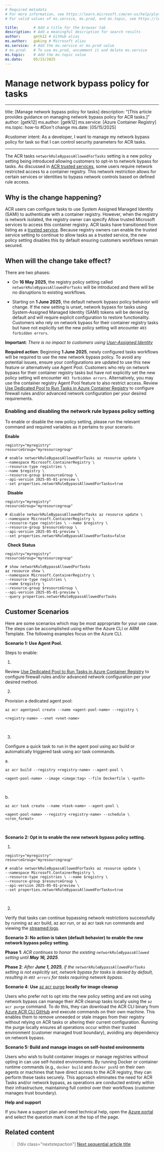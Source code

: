 ```yaml
---
# Required metadata
# For more information, see https://learn.microsoft.com/en-us/help/platform/learn-editor-add-metadata
# For valid values of ms.service, ms.prod, and ms.topic, see https://learn.microsoft.com/en-us/help/platform/metadata-taxonomies

title:       # Add a title for the browser tab
description: # Add a meaningful description for search results
author:      getk12 # GitHub alias
ms.author:   gaking # Microsoft alias
ms.service:  # Add the ms.service or ms.prod value
# ms.prod:   # To use ms.prod, uncomment it and delete ms.service
ms.topic:    # Add the ms.topic value
ms.date:     05/15/2025
---
```


# Manage network bypass policy for tasks

---
title: [Manage network bypass policy for tasks]
description: "[This article provides guidance on managing network bypass policy for ACR tasks.]"
author: [getk12]
ms.author: [getk12]
ms.service: [Azure Container Registry]
ms.topic: how-to #Don't change
ms.date: [05/15/2025]

#customer intent: As a developer, I want to manage my network bypass policy for task so that I can control security parameters for ACR tasks.

---

The ACR tasks `networkRuleBypassAllowedForTasks` setting is a new policy setting being introduced allowing customers to opt-in to network bypass for tasks. As discussed in [ACR trusted services](https://learn.microsoft.com/en-us/azure/container-registry/allow-access-trusted-services), some users require network restricted access to a container registry. This network restriction allows for certain services or identities to bypass network controls based on defined rule access.  

## Why is the change happening? 

ACR users can configure tasks to use System Assigned Managed Identity (SAMI) to authenticate with a container registry. However, when the registry is network isolated, the registry owner can specify Allow trusted Microsoft services to access this container registry. ACR tasks have transitioned from listing as a [trusted service](https://learn.microsoft.com/en-us/azure/container-registry/allow-access-trusted-services). Because registry owners can enable the trusted service setting to continue to allow tasks as a trusted service, the new policy setting disables this by default ensuring customers workflows remain secured.  

## When will the change take effect? 

There are two phases: 

*   On **16 May 2025**, the registry policy setting called `networkRuleBypassAllowedForTasks` will be introduced and there will be no disruptions to existing workflows.     

*   Starting on **1 June 2025**, the default network bypass policy behavior will change. If the new setting is unset, network bypass for tasks using System-Assigned Managed Identity (SAMI) tokens will be denied by default and will require explicit configuration to restore functionality. Customers who rely on network bypass for their container registry tasks but have not explicitly set the new policy setting will encounter `403 forbidden errors`.     

**Important**: _There is no impact to customers using [User-Assigned Identity](https://learn.microsoft.com/en-us/azure/container-registry/container-registry-tasks-authentication-managed-identity)_

**Required action**: Beginning **1 June 2025**, newly configured tasks workflows will be required to use the new network bypass policy. To avoid any potential issues, ensure your configurations are updated to use this new feature or alternatively use Agent Pool. Customers who rely on network bypass for their container registry tasks but have not explicitly set the new policy setting will encounter `403 forbidden errors`. Alternatively, you may use the container registry Agent Pool feature to also restrict access. Review [Use Dedicated Pool to Run Tasks in Azure Container Registry](https://learn.microsoft.com/en-us/azure/container-registry/tasks-agent-pools) to configure firewall rules and/or advanced network configuration per your desired requirements. 

### Enabling and disabling the network rule bypass policy setting 

To enable or disable the new policy setting, please run the relevant command and required variables as it pertains to your scenario. 

**Enable** 

```
registry="myregistry" 
resourceGroup="myresourcegroup"  

# enable networkRuleBypassAllowedForTasks az resource update \ 
--namespace Microsoft.ContainerRegistry \ 
--resource-type registries \ 
--name $registry \ 
--resource-group $resourceGroup \ 
--api-version 2025-05-01-preview \ 
--set properties.networkRuleBypassAllowedForTasks=true
```
 
**Disable** 

```
registry="myregistry" 
resourceGroup="myresourcegroup"   

# disable networkRuleBypassAllowedForTasks az resource update \ 
--namespace Microsoft.ContainerRegistry \ 
--resource-type registries \ --name $registry \ 
--resource-group $resourceGroup \ 
--api-version 2025-05-01-preview \ 
--set properties.networkRuleBypassAllowedForTasks=false
```
 
**Check Status**

```
registry="myregistry" 
resourceGroup="myresourcegroup"  

# show networkRuleBypassAllowedForTasks  
az resource show \  
--namespace Microsoft.ContainerRegistry \  
--resource-type registries \  
--name $registry \  
--resource-group $resourceGroup \  
--api-version 2025-05-01-preview \  
--query properties.networkRuleBypassAllowedForTasks
```

## Customer Scenarios 

Here are some scenarios which may be most appropriate for your use case. The steps can be accomplished using either the Azure CLI or ARM Template. The following examples focus on the Azure CLI.  

**Scenario 1: Use Agent Pool.** 

Steps to enable: 

1.  
Review [Use Dedicated Pool to Run Tasks in Azure Container Registry](https://learn.microsoft.com/en-us/azure/container-registry/tasks-agent-pools) to configure firewall rules and/or advanced network configuration per your desired method.  
    

2.  
Provision a dedicated agent pool: 

```
az acr agentpool create --name <agent-pool-name> --registry \     

<registry-name> --vnet <vnet-name>
```
   

3.  
Configure a quick task to run in the agent pool using acr build or automatically triggered task using acr task commands. 
    

a.  

```
az acr build --registry <registry-name> --agent-pool \     

<agent-pool-name> --image <image:tag> --file Dockerfile \ <path>
```
 

b.  

```
az acr task create --name <task-name> --agent-pool \     

<agent-pool-name> --registry <registry-name> --schedule \ <cron_format>
```
  


**Scenario 2: Opt in to enable the new network bypass policy setting.** 

1.  

```
registry="myregistry" 
resourceGroup="myresourcegroup"  

# enable networkRuleBypassAllowedForTasks az resource update \ 
--namespace Microsoft.ContainerRegistry \ 
--resource-type registries \ --name $registry \ 
--resource-group $resourceGroup \ 
--api-version 2025-05-01-preview \ 
--set properties.networkRuleBypassAllowedForTasks=true
```
  
    

2.  
Verify that tasks can continue bypassing network restrictions successfully by running az acr build, az acr run, or az acr task run commands and viewing the [streamed logs](https://learn.microsoft.com/en-us/azure/container-registry/container-registry-tasks-logs). 
    

**Scenario 3: No action is taken (default behavior) to enable the new network bypass policy setting.** 

**Phase 1**: _ACR continues to honor the existing `networkRuleBypassAllowed` setting until **May 16, 2025**._ 

**Phase 2**: _After **June 1, 2025**, if the `networkRuleBypassAllowedForTasks` setting is not explicitly set, network bypass for tasks is denied by default, resulting in `403 errors` for tasks requiring network bypass._ 

**Scenario 4**: **Use** [az acr purge](https://learn.microsoft.com/en-us/azure/container-registry/container-registry-auto-purge) **locally for image cleanup** 

Users who prefer not to opt into the new policy setting and are not using network bypass can manage their ACR cleanup tasks locally using the `az acr purge` command. To do this, they can download the ACR CLI binary from [Azure ACR CLI GitHub](https://github.com/azure/acr-cli) and execute commands on their own machine. This enables them to remove unneeded or stale images from their registry without relying on ACR tasks or altering their current configuration. Running the purge locally ensures all operations occur within their trusted environment (customer managed trust boundary), avoiding any dependency on network bypass. 

**Scenario 5: Build and manage images on self-hosted environments** 

Users who wish to build container images or manage registries without opting in can use self-hosted environments. By running Docker or container runtime commands (e.g., `docker build` and `docker push`) on their own agents or machines that have direct access to the ACR registry, they can perform these tasks securely. This approach eliminates the need for ACR Tasks and/or network bypass, as operations are conducted entirely within their infrastructure, maintaining full control over their workflows (customer manages trust boundary). 

**Help and support** 

If you have a support plan and need technical help, open the ⁠[Azure portal](https://portal.azure.com/#blade/Microsoft_Azure_Support/HelpAndSupportBlade/overview) and select the question mark icon at the top of the page.

## Related content

> [!div class="nextstepaction"]
> [Next sequential article title](link.md)


